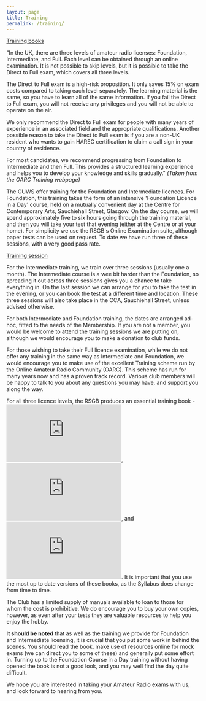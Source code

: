```yaml
---
layout: page
title: Training
permalink: /training/
---
```

[Training books](/images/Train_Bd.jpg)

"In the UK, there are three levels of amateur radio licenses: Foundation, Intermediate, and Full. Each level can be obtained through an online examination. It is not possible to skip levels, but it is possible to take the Direct to Full exam, which covers all three levels.

The Direct to Full exam is a high-risk proposition. It only saves 15% on exam costs compared to taking each level separately. The learning material is the same, so you have to learn all of the same information. If you fail the Direct to Full exam, you will not receive any privileges and you will not be able to operate on the air.

We only recommend the Direct to Full exam for people with many years of experience in an associated field and the appropriate qualifications. Another possible reason to take the Direct to Full exam is if you are a non-UK resident who wants to gain HAREC certification to claim a call sign in your country of residence.

For most candidates, we recommend progressing from Foundation to Intermediate and then Full. This provides a structured learning experience and helps you to develop your knowledge and skills gradually."
*(Taken from the OARC Training webpage)*

The GUWS offer training for the Foundation and Intermediate licences. For Foundation, this training takes the form of an intensive 'Foundation Licence in a Day' course, held on a mutually convenient day at the Centre for Contemporary Arts, Sauchiehall Street, Glasgow. On the day course, we will spend approximately five to six hours going through the training material, and then you will take your test that evening (either at the Centre or at your home). For simplicity we use the RSGB's Online Examination suite, although paper tests can be used on request. To date we have run three of these sessions, with a very good pass rate.

[Training session](/images/training/1.jpg)

For the Intermediate training, we train over three sessions (usually one a month). The Intermediate course is a wee bit harder than the Foundation, so spreading it out across three sessions gives you a chance to take everything in. On the last session we can arrange for you to take the test in the evening, or you can book the test at a different time and location. These three sessions will also take place in the CCA, Sauchiehall Street, unless advised otherwise.

For both Intermediate and Foundation training, the dates are arranged ad-hoc, fitted to the needs of the Membership. If you are not a member, you would be welcome to attend the training sessions we are putting on, although we would encourage you to make a donation to club funds.

For those wishing to take their Full licence examination, while we do not offer any training in the same way as Intermediate and Foundation, we would encourage you to make use of the excellent Training scheme run by the Online Amateur Radio Community (OARC). This scheme has run for many years now and has a proven track record. Various club members will be happy to talk to you about any questions you may have, and support you along the way.

For all three licence levels, the RSGB produces an essential training book - ![The Foundation Licence Manual](https://www.rsgbshop.org/acatalog/The-Foundation-Licence-Manual-1711.html#SID=19), ![The Intermediate Licence Manual](https://www.rsgbshop.org/acatalog/The-Intermediate-Licence-Manual-1707.html#SID=19), and ![The Full Licence Manual](https://www.rsgbshop.org/acatalog/The-Full-Licence-Manual-1659.html#SID=19). It is important that you use the most up to date versions of these books, as the Syllabus does change from time to time.

The Club has a limited supply of manuals available to loan to those for whom the cost is prohibitive. We do encourage you to buy your own copies, however, as even after your tests they are valuable resources to help you enjoy the hobby.

**It should be noted** that as well as the training we provide for Foundation and Intermediate licensing, it is crucial that you put some work in behind the scenes. You should read the book, make use of resources online for mock exams (we can direct you to some of these) and generally put some effort in. Turning up to the Foundation Course in a Day training without having opened the book is not a good look, and you may well find the day quite difficult.

We hope you are interested in taking your Amateur Radio exams with us, and look forward to hearing from you.
